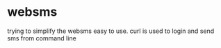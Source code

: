 # websms
trying to simplify the websms easy to use. curl is used to login and send sms from command line
